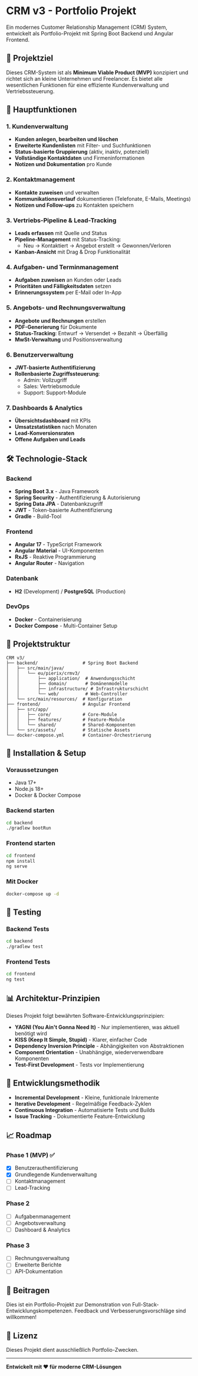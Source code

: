 # CRM v3 - Portfolio Projekt

Ein modernes Customer Relationship Management (CRM) System, entwickelt als Portfolio-Projekt mit Spring Boot Backend und Angular Frontend.

## 🎯 Projektziel

Dieses CRM-System ist als **Minimum Viable Product (MVP)** konzipiert und richtet sich an kleine Unternehmen und Freelancer. Es bietet alle wesentlichen Funktionen für eine effiziente Kundenverwaltung und Vertriebssteuerung.

## 🚀 Hauptfunktionen

### 1. Kundenverwaltung
- **Kunden anlegen, bearbeiten und löschen**
- **Erweiterte Kundenlisten** mit Filter- und Suchfunktionen
- **Status-basierte Gruppierung** (aktiv, inaktiv, potenziell)
- **Vollständige Kontaktdaten** und Firmeninformationen
- **Notizen und Dokumentation** pro Kunde

### 2. Kontaktmanagement
- **Kontakte zuweisen** und verwalten
- **Kommunikationsverlauf** dokumentieren (Telefonate, E-Mails, Meetings)
- **Notizen und Follow-ups** zu Kontakten speichern

### 3. Vertriebs-Pipeline & Lead-Tracking
- **Leads erfassen** mit Quelle und Status
- **Pipeline-Management** mit Status-Tracking:
  - Neu → Kontaktiert → Angebot erstellt → Gewonnen/Verloren
- **Kanban-Ansicht** mit Drag & Drop Funktionalität

### 4. Aufgaben- und Terminmanagement
- **Aufgaben zuweisen** an Kunden oder Leads
- **Prioritäten und Fälligkeitsdaten** setzen
- **Erinnerungssystem** per E-Mail oder In-App

### 5. Angebots- und Rechnungsverwaltung
- **Angebote und Rechnungen** erstellen
- **PDF-Generierung** für Dokumente
- **Status-Tracking**: Entwurf → Versendet → Bezahlt → Überfällig
- **MwSt-Verwaltung** und Positionsverwaltung

### 6. Benutzerverwaltung
- **JWT-basierte Authentifizierung**
- **Rollenbasierte Zugriffssteuerung**:
  - Admin: Vollzugriff
  - Sales: Vertriebsmodule
  - Support: Support-Module

### 7. Dashboards & Analytics
- **Übersichtsdashboard** mit KPIs
- **Umsatzstatistiken** nach Monaten
- **Lead-Konversionsraten**
- **Offene Aufgaben und Leads**

## 🛠️ Technologie-Stack

### Backend
- **Spring Boot 3.x** - Java Framework
- **Spring Security** - Authentifizierung & Autorisierung
- **Spring Data JPA** - Datenbankzugriff
- **JWT** - Token-basierte Authentifizierung
- **Gradle** - Build-Tool

### Frontend
- **Angular 17** - TypeScript Framework
- **Angular Material** - UI-Komponenten
- **RxJS** - Reaktive Programmierung
- **Angular Router** - Navigation

### Datenbank
- **H2** (Development) / **PostgreSQL** (Production)

### DevOps
- **Docker** - Containerisierung
- **Docker Compose** - Multi-Container Setup

## 📁 Projektstruktur

```
CRM v3/
├── backend/                 # Spring Boot Backend
│   ├── src/main/java/
│   │   └── eu/pierix/crmv3/
│   │       ├── application/  # Anwendungsschicht
│   │       ├── domain/       # Domänenmodelle
│   │       ├── infrastructure/ # Infrastrukturschicht
│   │       └── web/          # Web-Controller
│   └── src/main/resources/  # Konfiguration
├── frontend/                # Angular Frontend
│   ├── src/app/
│   │   ├── core/            # Core-Module
│   │   ├── features/        # Feature-Module
│   │   └── shared/          # Shared-Komponenten
│   └── src/assets/          # Statische Assets
└── docker-compose.yml       # Container-Orchestrierung
```

## 🚀 Installation & Setup

### Voraussetzungen
- Java 17+
- Node.js 18+
- Docker & Docker Compose

### Backend starten
```bash
cd backend
./gradlew bootRun
```

### Frontend starten
```bash
cd frontend
npm install
ng serve
```

### Mit Docker
```bash
docker-compose up -d
```

## 🧪 Testing

### Backend Tests
```bash
cd backend
./gradlew test
```

### Frontend Tests
```bash
cd frontend
ng test
```

## 📊 Architektur-Prinzipien

Dieses Projekt folgt bewährten Software-Entwicklungsprinzipien:

- **YAGNI (You Ain't Gonna Need It)** - Nur implementieren, was aktuell benötigt wird
- **KISS (Keep It Simple, Stupid)** - Klarer, einfacher Code
- **Dependency Inversion Principle** - Abhängigkeiten von Abstraktionen
- **Component Orientation** - Unabhängige, wiederverwendbare Komponenten
- **Test-First Development** - Tests vor Implementierung

## 🔄 Entwicklungsmethodik

- **Incremental Development** - Kleine, funktionale Inkremente
- **Iterative Development** - Regelmäßige Feedback-Zyklen
- **Continuous Integration** - Automatisierte Tests und Builds
- **Issue Tracking** - Dokumentierte Feature-Entwicklung

## 📈 Roadmap

### Phase 1 (MVP) ✅
- [x] Benutzerauthentifizierung
- [x] Grundlegende Kundenverwaltung
- [ ] Kontaktmanagement
- [ ] Lead-Tracking

### Phase 2
- [ ] Aufgabenmanagement
- [ ] Angebotsverwaltung
- [ ] Dashboard & Analytics

### Phase 3
- [ ] Rechnungsverwaltung
- [ ] Erweiterte Berichte
- [ ] API-Dokumentation

## 🤝 Beitragen

Dies ist ein Portfolio-Projekt zur Demonstration von Full-Stack-Entwicklungskompetenzen. Feedback und Verbesserungsvorschläge sind willkommen!

## 📄 Lizenz

Dieses Projekt dient ausschließlich Portfolio-Zwecken.

---

**Entwickelt mit ❤️ für moderne CRM-Lösungen** 